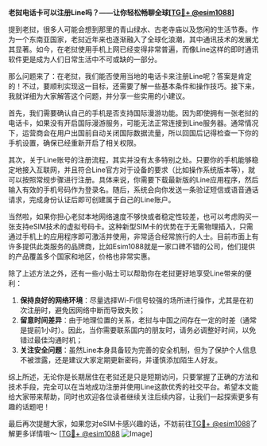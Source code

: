 **老挝电话卡可以注册Line吗？——让你轻松畅聊全球[[TG💪+ @esim1088](https://t.me/s/esim1088)]**

提到老挝，很多人可能会想到那里的青山绿水、古老寺庙以及悠闲的生活节奏。作为一个东南亚国家，老挝近年来也逐渐融入了全球化浪潮，其中通讯技术的发展尤其显著。如今，在老挝使用手机上网已经变得非常普遍，而像Line这样的即时通讯软件更是成为人们日常生活中不可或缺的一部分。

那么问题来了：在老挝，我们能否使用当地的电话卡来注册Line呢？答案是肯定的！不过，要顺利实现这一目标，还需要了解一些基本条件和操作技巧。接下来，我就详细为大家解答这个问题，并分享一些实用的小建议。

首先，我们需要确认自己的手机是否支持国际漫游功能。因为即使拥有一张老挝的电话卡，如果没有开启国际漫游服务，可能无法正常连接到Line服务器。通常情况下，运营商会在用户出国前自动关闭国际数据流量，所以回国后记得检查一下你的手机设置，确保已经重新开启了相关权限。

其次，关于Line账号的注册流程，其实并没有太多特别之处。只要你的手机能够稳定地接入互联网，并且符合Line官方对于设备的要求（比如操作系统版本等），就可以按照常规步骤进行注册。具体来说，你需要下载最新版的Line应用程序，然后输入有效的手机号码作为登录名。随后，系统会向你发送一条验证短信或语音通话请求，完成身份认证后即可创建属于自己的Line账户。

当然啦，如果你担心老挝本地网络速度不够快或者稳定性较差，也可以考虑购买一张支持eSIM技术的虚拟号码卡。这种新型SIM卡的优势在于无需物理插入，只需通过手机上的应用程序即可激活并使用，非常适合经常旅行的人士。目前市面上有许多提供此类服务的品牌商，比如Esim1088就是一家口碑不错的公司，他们提供的产品覆盖多个国家和地区，价格也非常实惠。

除了上述方法之外，还有一些小贴士可以帮助你在老挝更好地享受Line带来的便利：

1. **保持良好的网络环境**：尽量选择Wi-Fi信号较强的场所进行操作，尤其是在初次注册时，避免因网络中断而导致失败；
2. **留意时间差异**：由于地理位置的关系，老挝与中国之间存在一定的时差（通常是提前1小时）。因此，当你需要联系国内的朋友时，请务必调整好时间，以免错过最佳沟通时机；
3. **关注安全问题**：虽然Line本身具备较为完善的安全机制，但为了保护个人信息不被泄露，还是建议大家定期更新密码，并谨慎添加陌生人好友。

综上所述，无论你是长期居住在老挝还是只是短期访问，只要掌握了正确的方法和技术手段，完全可以在当地成功注册并使用Line这款优秀的社交平台。希望本文能给大家带来帮助，同时也欢迎各位读者继续关注后续内容，让我们一起探索更多有趣的话题吧！

最后再次提醒大家，如果您对eSIM卡感兴趣的话，不妨前往[TG💪+ @esim1088](https://t.me/s/esim1088)了解更多详情哦～ [[TG💪+ @esim1088](https://t.me/s/esim1088) ![Image](https://i.postimg.cc/4NQfJmqS/Snipaste-2025-05-13-00-14-12.png)]